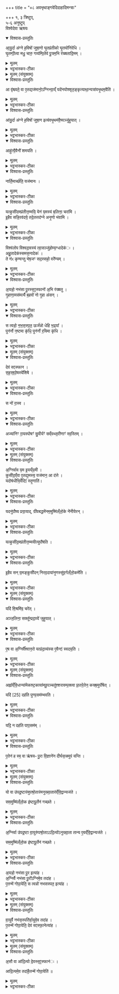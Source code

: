 +++
title = "०८ अवभृथाङ्गवेदिदाहादिमन्त्राः"

+++
१, ३ त्रिष्टुप्,  
५-६ अनुष्टुप्  
विश्वेदेवा ऋषयः
<details open><summary>विश्वास-प्रस्तुतिः</summary>

आ॒यु॒र्दा अ॑ग्ने ह॒विषो॑ जुषा॒णो घृ॒तप्र॑तीको घृ॒तयो॑निरेधि ।   
घृ॒तम्पी॒त्वा मधु॒ चारु॒ गव्य॑म्पि॒तेव॑ पु॒त्रम॒भि र॑ख्षतादि॒मम् ।
</details>

<details><summary>मूलम्</summary>

आ॒यु॒र्दा अ॑ग्ने ह॒विषो॑ जुषा॒णो घृ॒तप्र॑तीको घृ॒तयो॑निरेधि ।   
घृ॒तम्पी॒त्वा मधु॒ चारु॒ गव्य॑म्पि॒तेव॑ पु॒त्रम॒भि र॑ख्षतादि॒मम् ।
</details>

<details><summary>भट्टभास्कर-टीका</summary>

1अवभृथमवैष्यन् आयुर्दा इति जुहोति त्रिष्टुभा ॥ व्याख्याता चेयं 'त्वमग्ने रुद्रः' इत्यत्र । हे अग्ने त्वमायुर्दाः, त्वमस्य हविषः जुषाणः सेवमानः घृतप्रतीकः घृतारम्भः घृतस्योदकस्य योनिः कारणं भव । किं च - मधुरं गव्यं चारु घृतमिदं पीत्वा पितेव पुत्रमिमं यजमानं अभिरक्षतादिति ॥
</details>

<details><summary>मूलम् (संयुक्तम्)</summary>

आ वृ॑श्च्यते॒ वा ए॒तद्यज॑मानो॒ऽग्निभ्या॒य्ँयदे॑नयोश्शृत॒ङ्कृत्याथा॒न्यत्रा॑वभृ॒थम॒वैत्या॑यु॒र्दा अ॑ग्ने ह॒विषो॑ जुषा॒ण इत्य॑वभृ॒थम॑वै॒ष्यञ्जु॑हुया॒दाहु॑त्यै॒वैनौ॑ शमयति॒ नार्ति॒मार्च्छ॑ति॒ यज॑मानः
</details>

<details open><summary>विश्वास-प्रस्तुतिः</summary>

आ वृ॑श्च्यते॒ वा ए॒तद्यज॑मानो॒ऽग्निभ्या॒य्ँ यदे॑नयोश्शृत॒ङ्कृत्याथा॒न्यत्रा॑वभृ॒थम॒वैति॑ ।  
</details>

<details><summary>मूलम्</summary>

आ वृ॑श्च्यते॒ वा ए॒तद्यज॑मानो॒ऽग्निभ्या॒य्ँ यदे॑नयोश्शृत॒ङ्कृत्याथा॒न्यत्रा॑वभृ॒थम॒वैति॑ ।  
</details>

<details><summary>भट्टभास्कर-टीका</summary>

2अथैतस्य मन्त्रस्य ब्राह्मणं - आवृश्च्यते इत्यादि ॥ यदेनयोः अग्न्योः शतंकृत्य हविः अथान्यत्र गत्वा अवभृथमवैति अवभृथेन प्रचरति । एतद्यजमानोग्निभ्यामावृश्च्यते विच्छिद्यते ।
</details>

<details open><summary>विश्वास-प्रस्तुतिः</summary>

आ॑यु॒र्दा अ॑ग्ने ह॒विषो॑ जुषा॒ण इत्य॑वभृ॒थम॑वै॒ष्यञ्जु॑हुयात् ।  
</details>

<details><summary>मूलम्</summary>

आ॑यु॒र्दा अ॑ग्ने ह॒विषो॑ जुषा॒ण इत्य॑वभृ॒थम॑वै॒ष्यञ्जु॑हुयात् ।  
</details>

<details><summary>भट्टभास्कर-टीका</summary>

तस्मादवभृथमवैष्यन् आयुर्दा जुहुयात् ।
</details>

<details open><summary>विश्वास-प्रस्तुतिः</summary>

आहु॑त्यै॒वैनौ॑ शमयति ।  
</details>

<details><summary>मूलम्</summary>

आहु॑त्यै॒वैनौ॑ शमयति ।  
</details>

<details><summary>भट्टभास्कर-टीका</summary>

आहुत्याऽनया एनौ अग्नी शमयत्येव । 'एत्येधत्यूठ्सु' इति वृद्धिः ।
</details>

<details open><summary>विश्वास-प्रस्तुतिः</summary>

नार्ति॒मार्च्छ॑ति॒ यज॑मानः ।
</details>

<details><summary>मूलम्</summary>

नार्ति॒मार्च्छ॑ति॒ यज॑मानः ।
</details>

<details><summary>भट्टभास्कर-टीका</summary>

ततश्च यजमानो नार्तिं गच्छति । 'उपसर्गादृतिधातौ' इति वृद्धिः ॥
</details>

<details open><summary>विश्वास-प्रस्तुतिः</summary>

यत्कुसी॑दमप्र॑तीत्त॒म्मयि॒ येन॑ य॒मस्य॑ ब॒लिना॒ चरा॑मि ।  
इ॒हैव सन्नि॒रव॑दये॒ तदे॒तत्तद॑ग्ने अनृ॒णो भ॑वामि ।
</details>

<details><summary>मूलम्</summary>

यत्कुसी॑दमप्र॑तीत्त॒म्मयि॒ येन॑ य॒मस्य॑ ब॒लिना॒ चरा॑मि ।  
इ॒हैव सन्नि॒रव॑दये॒ तदे॒तत्तद॑ग्ने अनृ॒णो भ॑वामि ।
</details>

<details><summary>भट्टभास्कर-टीका</summary>

3औपयजिरे अग्नौ बर्हिरुपोषयति - यत्कुसीदमिति त्रिष्टुभा ॥ 'मयि' इति प्रथमपादान्तः । 'तत्' इति तृतीयपादान्तः । यत् कुसीदं ऋणं अप्रतीत्तं अप्रत्यर्पितं वेदिस्तरणार्थं दर्भग्रहणेनोपलक्षितोहं चरामि बलित्वेनावश्यदेयत्वं लक्ष्यते यमः अग्निः, 'अग्निर्वाव यमः' इति । तस्याग्नेः स्वभूतेन ऋणेन । यद्वा - अग्न्यर्थेन ऋणेन चरामि । तदेतत् ऋणमिहैव जन्मनि सन् वर्तमानः निरवदये अपाकरोमि । देङ् रक्षणे । यन्मया गृहीतं तस्यास्य बर्हिषो दहनेनेति भावः । हे अग्ने तत् तेनाहमनृणो भवामि भूयासम् । प्रतिपूर्वाद्ददातेः निष्ठायां 'अच उपसर्गात्तः' इति तादेशे 'दस्ति' इत्युपसर्गस्य दीर्घत्वम् । इत्तमिति इकारोपजनं पदकारा मन्यन्ते । इदन्तेर्वा [इन्दतेर्वा] छान्दसमित्तेति रूपम् ॥
</details>

<details open><summary>विश्वास-प्रस्तुतिः</summary>

विश्व॑लोप विश्वदा॒वस्य॑ त्वा॒सञ्जु॑होम्य॒ग्धादेक॑ः ।  
अहु॒तादेक॑स्समस॒नादेकः॑ ।   
ते न॑ᳵ कृण्वन्तु भेष॒जꣳ सद॒स्सहो॒ वरे᳚ण्यम् ।
</details>

<details><summary>मूलम्</summary>

विश्व॑लोप विश्वदा॒वस्य॑ त्वा॒सञ्जु॑होम्य॒ग्धादेक॑ः ।  
अहु॒तादेक॑स्समस॒नादेकः॑ ।   
ते न॑ᳵ कृण्वन्तु भेष॒जꣳ सद॒स्सहो॒ वरे᳚ण्यम् ।
</details>

<details><summary>भट्टभास्कर-टीका</summary>

4यदि मिश्रमिव पापेन संसृष्टमिव चरेत् स्नातकः सः उपौषमाणे अरण्ये दाव्यं दहन्तमग्निमुपगम्याञ्जलिनोपस्तीर्णेनाभिघारितेन सक्तून् प्रदाव्ये तस्मिन् दाव्याग्नौ जुहोति - विश्वलोपेति यजुरादिकयाऽनुष्टुभा । 'अग्धादेकोहुतादेकः' इति प्रथमपादन्तः ॥

हे अग्ने विश्वलोप विश्वं लुम्पति दहति । कर्मण्यण् । विश्वदावस्य विश्वस्य पापस्य दावस्य वनदहनस्य त्वा तव । वचन[विभक्ति] यत्ययः । आसन् आस्ये जुहोमि सक्तून् । यद्वा - विश्वस्य पापस्य लोप्तः हे सक्त्वञ्जले त्वां विश्वदावस्याग्नेरास्ये जुहोमि । 'पद्दन्' इत्यादिना आसन्भावः, 'सुपां सुलुक्' इति सप्तम्या लुक् । ध्वंसयते - अग्धात् । अत्तेः गतिकर्मणः निष्ठायां धत्वे अग्धम्, अहोमेनागतं हविः, तदत्तीति अग्धात् एकोग्निः । 'अदोनन्ने' इति विट् । अहुतस्यात्ता एकः । समसनस्य संक्षिप्तस्य वा अत्ता एकः । एवं त एते त्रयोप्यग्नयः नोस्माकं भेषजं अनुपद्रवत्वं सदः स्थानं प्रशस्तं सहः बलं वरेण्यं वरणीयं अन्यदपि यच्छ्रेष्ठं तच्च कृण्वन्तु कुर्वन्तु । प्रचयात्समुच्चयो गम्यते ॥
</details>

<details open><summary>विश्वास-प्रस्तुतिः</summary>

अ॒यन्नो॒ नभ॑सा पु॒रस्स॒ꣵ॒स्फानो॑ अ॒भि र॑ख्षतु ।  
गृ॒हाणा॒मस॑मर्त्यै ब॒हवो॑ नो गृ॒हा अ॑सन् ।  
</details>

<details><summary>मूलम्</summary>

अ॒यन्नो॒ नभ॑सा पु॒रस्स॒ꣵ॒स्फानो॑ अ॒भि र॑ख्षतु ।  
गृ॒हाणा॒मस॑मर्त्यै ब॒हवो॑ नो गृ॒हा अ॑सन् ।  
</details>

<details><summary>भट्टभास्कर-टीका</summary>

5अयं न इत्यादयः अग्निवाय्वादित्यानामुपस्थानमन्त्राः । आद्ये अनुष्टुभौ, तृतीया पुरस्ताद्बृहती; प्रथमस्य द्वादशाक्षरत्वात् ॥ अयं नभसा नित्यबद्धेन तेजसा पुरः अग्रतः सर्वस्य वर्तते श्रेष्ठ इत्यर्थः । संस्फानः सम्यक् स्फावयिता सर्वेषाम् । स्फावयतेर्ल्युटि छान्दसो यलोपः । नोस्मानभिरक्षतु गृहाणामसमर्त्यै अविनाशार्थम् । ऋ गतौ, संपूर्वो विनाशे वर्तते, उपसर्गस्याकारोपजनः छान्दसस्सांहितिकः । ततश्च नोस्माकं बहवः गृहाः असन् सन्तु ॥
</details>

<details open><summary>विश्वास-प्रस्तुतिः</summary>

स त्वन्नो॒ न॒भ॒स॒स्प॒त॒ ऊर्ज॑न्नो धेहि भ॒द्रया᳚ ।  
पुन॑र्नो न॒ष्टमा कृ॑धि॒ पुन॑र्नो र॒यिमा कृ॑धि ।
</details>

<details><summary>मूलम्</summary>

स त्वन्नो॒ न॒भ॒स॒स्प॒त॒ ऊर्ज॑न्नो धेहि भ॒द्रया᳚ ।  
पुन॑र्नो न॒ष्टमा कृ॑धि॒ पुन॑र्नो र॒यिमा कृ॑धि ।
</details>

<details><summary>भट्टभास्कर-टीका</summary>

6अथ वायोः - हे नभसस्पते आकाशस्य पते हे वात 'षष्ठ्याः पतिपुत्र' इत्यादिना सत्वं, 'सुबामन्त्रिते' इति पराङ्गवद्भावः । स त्वमूर्जमन्नादिरसं अस्मभ्यमेव धेहि भद्रया वाचा । किंच - नोस्माकं नष्टं पुनराकृधि अनीय देहि, रयिं धनं च प्रेप्सितं पुनःपुनः अजस्रमानीय देहि । करोतेर्लोटि शपो लुक्, 'श्रुशृणुपॄकॄ' इति धिभावः ॥
</details>

<details><summary>मूलम् (संयुक्तम्)</summary>

देव॑ सꣵस्फान सहस्रपो॒षस्ये॑शिषे॒ स नो॑ रा॒स्वाज्या॑निꣳ रा॒यस्पोषꣳ॑ सु॒वीर्यꣳ॑ सव्ँवथ्स॒रीणाꣳ॑ स्व॒स्तिम् ।
</details>

<details open><summary>विश्वास-प्रस्तुतिः</summary>

देव॑ सꣵस्फान ।  
स॒ह॒स्र॒पो॒षस्ये॑शिषे ।  
</details>

<details><summary>मूलम्</summary>

देव॑ सꣵस्फान ।  
स॒ह॒स्र॒पो॒षस्ये॑शिषे ।  
</details>

<details><summary>भट्टभास्कर-टीका</summary>

7अथादित्यस्य - हे देव आदित्य संस्फान । गतम् । सहस्रपोषस्य पश्वादिबहुपुष्टेः त्वमेवेशिषे । 'ईशस्से' इतीडागमः ।
</details>

<details open><summary>विश्वास-प्रस्तुतिः</summary>

स नो॑ रा॒स्व ।  
</details>

<details><summary>मूलम्</summary>

स नो॑ रा॒स्व ।  
</details>

<details><summary>भट्टभास्कर-टीका</summary>

स त्वं नोस्मभ्यं रास्व देहि । व्यत्ययेनात्मनेपदम् ।   
</details>

<details open><summary>विश्वास-प्रस्तुतिः</summary>

अज्या॑निꣳ रा॒यस्पोषꣳ॑ सु॒वीर्यꣳ॑ सव्ँवथ्स॒रीणाꣳ॑ स्व॒स्तिम् ।
</details>

<details><summary>मूलम्</summary>

अज्या॑निꣳ रा॒यस्पोषꣳ॑ सु॒वीर्यꣳ॑ सव्ँवथ्स॒रीणाꣳ॑ स्व॒स्तिम् ।
</details>

<details><summary>भट्टभास्कर-टीका</summary>

अज्यानीं अक्षीणत्वं अदारिद्र्यम् । 'ग्लाम्लाज्याहाभ्यो निः' । रायो धनस्य पोषं पुष्टिम् । पूर्ववत्सत्वम् । सुवीर्यं शोभनवीर्यं संवत्सरीणां संवत्सरभाविनीं स्वस्तिं अविनाशं च देहि । 'संपरिपूर्वात्ख च' इति खः ॥
</details>

<details><summary>मूलम् (संयुक्तम्)</summary>

अ॒ग्निर्वाव य॒म इ॒यय्ँय॒मी कुसी॑द॒व्ँवा ए॒तद्य॒मस्य॒ यज॑मान॒ आ द॑त्ते॒ यदोष॑धीभि॒र्वेदिꣵ॑ स्तृ॒णाति॒ यदनु॑पौष्य प्रया॒याद्ग्री॑वब॒द्धमे॑नम् [24]  अ॒मुष्मि॑ल्ँलो॒के ने॑नीयेर॒न्यत्कुसी॑द॒मप्र॑तीत्त॒म्मयीत्युपौ॑षती॒हैव सन्य॒मङ्कुसी॑दन्निरव॒दाया॑नृ॒णस्सु॑व॒र्गल्ँलो॒कमे॑ति॒  
</details>

<details open><summary>विश्वास-प्रस्तुतिः</summary>

अ॒ग्निर्वाव य॒म इ॒यय्ँय॒मी ।  
कुसी॑द॒व्ँवा ए॒तद्य॒मस्य॒ यज॑मान॒ आ द॑त्ते ।  
यदोष॑धीभि॒र्वेदिꣵ॑ स्तृ॒णाति॑।  
</details>

<details><summary>मूलम्</summary>

अ॒ग्निर्वाव य॒म इ॒यय्ँय॒मी ।  
कुसी॑द॒व्ँवा ए॒तद्य॒मस्य॒ यज॑मान॒ आ द॑त्ते ।  
यदोष॑धीभि॒र्वेदिꣵ॑ स्तृ॒णाति॑।  
</details>

<details><summary>भट्टभास्कर-टीका</summary>

8अथ 'यत्कुसीदम्' इत्यादीनां मन्त्राणां ब्राह्मणम् - अग्निर्वावेत्यादि ॥ अग्निः यमः यदर्थमृणं गृह्णाति । इयं पृथिवी यमी यस्या ऋणं गृह्यते । यमस्य स्त्री यमी । अस्याः मन्त्रे श्रुताया अप्युपादानमुत्तमर्णप्रदर्शनार्थम् । कुसीदमेतत् अस्यास्सकाशात् यज्ञं निर्वर्तयितुं यजमानो गृह्णाति । यदोषधीभिरस्यास्स्वभूताभिः वेदिं स्तृणातीति । अस्याः सकाशादृणमिव गृहीत्वा । तस्मादस्यै धारयति ऋणमिति ।  

अपरा योजना - यमोग्रिरुत्तमर्णः । यम्या उपादानं प्रासङ्गिकं, धनसम्बन्धप्रदर्शनार्थं वा । यज्ञार्थमग्नेस्सकाशात् कुसीदं गृह्णाति यदोषधीभिः यमीद्वारेण अग्नेस्स्वभूताभिः वेदिं स्तृणाति तस्मादग्नये धारयति ऋणमिति ।   
</details>

<details open><summary>विश्वास-प्रस्तुतिः</summary>

यदनु॑पौष्य प्रया॒याद्,
ग्री॑वबद्धमे॑नम॒मुष्मि॑ल्ँलो॒के ने॑नीयेरन् ।  
</details>

<details><summary>मूलम्</summary>

यदनु॑पौष्य प्रया॒याद्,
ग्री॑वबद्धमे॑नम॒मुष्मि॑ल्ँलो॒के ने॑नीयेरन् ।  
</details>

<details><summary>भट्टभास्कर-टीका</summary>

तस्मादेतद्बहिः यदनुपौष्य अदाहयित्वाऽध्वर्युणा यः प्रयायात् इतो लोकाद्यजमानः । उष दाहे, ण्यन्ताल्ल्यप् । एङि पररूपं प्राप्तं, प्रातिशाख्यकृर्तां मते 'वृद्धिरेचि' इति वृद्धिर्लक्ष्यते । एनमृणिनं ग्रीवबद्धं ग्रीवायामृणपाशेन बद्धं अमुष्मिन् लोके परलोके नेनीयेरन् या तयेयुः । 'ङ्यापोस्संज्ञाछन्दसोः' इति ह्रस्वत्वम् ।   
</details>

<details open><summary>विश्वास-प्रस्तुतिः</summary>

यत्कुसी॑द॒मप्र॑तीत्त॒म्मयीत्युपौ॑षति ।  
</details>

<details><summary>मूलम्</summary>

यत्कुसी॑द॒मप्र॑तीत्त॒म्मयीत्युपौ॑षति ।  
</details>

<details><summary>भट्टभास्कर-टीका</summary>

यस्मादेवं तस्मात् 'यत्कुसीदम्' इति बर्हिरुपौषति दहत्यध्वर्युः । पूर्ववद्वृद्धिः ।
</details>

<details open><summary>विश्वास-प्रस्तुतिः</summary>

इ॒हैव सन् य॒मङ्कुसी॑दन् निरव॒दाया॑नृ॒णस्सु॑व॒र्गल्ँलो॒कमे॑ति ।
</details>

<details><summary>मूलम्</summary>

इ॒हैव सन् य॒मङ्कुसी॑दन् निरव॒दाया॑नृ॒णस्सु॑व॒र्गल्ँलो॒कमे॑ति ।
</details>

<details><summary>भट्टभास्कर-टीका</summary>

इहैव सन् यमं यमार्थं ऋणं यमस्वभूतं वा निरवदाय अपाकृत्य अनृणो भूत्वा स्वर्गं लोकं गच्छतीति ॥
</details>

<details><summary>मूलम् (संयुक्तम्)</summary>

यदि॑ मि॒श्रमि॑व॒ चरे॑दञ्ज॒लिना॒ सक्तू᳚न्प्रदा॒व्ये॑ जुहुयादे॒ष वा अ॒ग्निर्वै᳚श्वान॒रो यत्प्र॑दा॒व्य॑स्स ए॒वैनꣵ॑ स्वदय॒ति
</details>

<details open><summary>विश्वास-प्रस्तुतिः</summary>

यदि॑ मि॒श्रमि॑व॒ चरे॑त् ।  

अञ्ज॒लिना॒ सक्तू᳚न्प्रदा॒व्ये॑ जुहुयात् ।  
</details>

<details><summary>मूलम्</summary>

यदि॑ मि॒श्रमि॑व॒ चरे॑त् ।  

अञ्ज॒लिना॒ सक्तू᳚न्प्रदा॒व्ये॑ जुहुयात् ।  
</details>

<details><summary>भट्टभास्कर-टीका</summary>

9अथ 'विश्वलोप' इत्यादेर्ब्राह्मणं - यदीत्यादि ॥ यदि मिश्रमिव पापसंसृष्टमिव आचरेत् अभोज्यसंसृष्टमिवाश्नीयात् तच्छुद्ध्यर्थं अञ्जलिना सक्तून् प्रदाव्ये दवाग्नौ ज्वलति 'विश्वलोप' इति जुहुयात् ।
</details>

<details open><summary>विश्वास-प्रस्तुतिः</summary>

ए॒ष वा अ॒ग्निर्वै᳚श्वान॒रो यत्प्र॑दा॒व्य॑स्स ए॒वैनꣵ॑ स्वदय॒ति ।  
</details>

<details><summary>मूलम्</summary>

ए॒ष वा अ॒ग्निर्वै᳚श्वान॒रो यत्प्र॑दा॒व्य॑स्स ए॒वैनꣵ॑ स्वदय॒ति ।  
</details>

<details><summary>भट्टभास्कर-टीका</summary>

एष वा इत्यादि । वैश्वानरत्वेन प्रदाव्यस्तुतिः । स एवैनं यजमानं स्वर्गं लोकं नयतीति । निवृत्तपापं स्वदयति स्वादून्याशयति ॥
</details>

<details><summary>मूलम् (संयुक्तम्)</summary>

अह्ना᳚व्ँवि॒धान्या॑मेकाष्ट॒काया॑मपू॒पञ्चतु॑श्शरावम्प॒क्त्वा प्रा॒तरे॒तेन॒ कख्ष॒मुपौ॑षे॒द्यदि॑ [25] दह॑ति पुण्य॒सम॑म्भवति॒ यदि॒ न दह॑ति पाप॒सम॑मे॒तेन॑ ह स्म॒ वा ऋ॑षयᳶ पु॒रा वि॒ज्ञाने॑न दीर्घस॒त्त्रमुप॑ यन्ति
</details>

<details open><summary>विश्वास-प्रस्तुतिः</summary>

अह्ना᳚व्ँवि॒धान्या॑मेकाष्ट॒काया॑मपू॒पञ्चतु॑श्शरावम्प॒क्त्वा प्रा॒तरे॒तेन॒ कख्ष॒मुपौ॑षेत् ।  

यदि॑ [25] दह॑ति पुण्य॒सम॑म्भवति ।  
</details>

<details><summary>मूलम्</summary>

अह्ना᳚व्ँवि॒धान्या॑मेकाष्ट॒काया॑मपू॒पञ्चतु॑श्शरावम्प॒क्त्वा प्रा॒तरे॒तेन॒ कख्ष॒मुपौ॑षेत् ।  

यदि॑ [25] दह॑ति पुण्य॒सम॑म्भवति ।  
</details>

<details><summary>भट्टभास्कर-टीका</summary>

10अथात्र प्रयोगान्तरमाह - अह्नामित्यादि ॥ अह्नां विधानी एक्ताष्टका या संवत्सरस्य पत्नी । यथोक्तं - 'एषा वै संवत्सरस्य पत्नी यदेकाष्टका' इति । विशेषणोपादानं अहस्सु कृतानां तदधीनत्वख्यापनार्थम् । यद्वा - अह्नामेकाहादीनां क्रतूनां विधानी संवत्सरस्य वा क्रतोः गवामयनस्य अवयवानामह्नां विधानी । तत्रारम्भात् 'संवत्सराय दीक्षिष्यमाणा एकाष्टकायां दीक्षेरन्' इति माघकृष्णाष्टमी एकाष्टका । 'अष्टका पितृदैवत्ये' इतीत्वाभावः । अस्यां अहोरात्रे अपूपं चतुश्शरावं चतुश्शरावपरिमाणम् । द्विप्रस्थः शरावः । 'अध्यर्धपूर्वात्' इति अर्हीयस्य लुक्, 'इगन्तकाल' इति पूर्वपदप्रकृतिस्वरत्वम् । पक्त्वा प्रातः उदिते आदित्ये अरण्ये अग्निमुपसमाधाय तत्र दीप्ते पूतीतृणसहितेन अपूपेन कक्षं वनं गहनमुपोषेत् दहेत् ।   
</details>

<details open><summary>विश्वास-प्रस्तुतिः</summary>

यदि॒ न दह॑ति पाप॒सम॑म् ।  
</details>

<details><summary>मूलम्</summary>

यदि॒ न दह॑ति पाप॒सम॑म् ।  
</details>

<details><summary>भट्टभास्कर-टीका</summary>

अथैनमुद्गृह्णाति, विज्ञानमुपैति - यदि दहति सोग्निः कक्षं पुण्यसमं पुण्यानुरूर्पं भवति । यद्वा - आरभ्यमाणास्समास्संवत्सराः पुण्या अनुपद्रवाः अस्य भवन्ति । पुण्यत्वं समास्वासूचयतीति पुण्यसमम्, 'तिष्ठद्गुप्रभृतीनि च', 'कूलतीर' इत्यादिनोत्तरपदाद्युदात्तत्वम् । अनेन पुण्यतां ज्ञात्वा कर्मारभेतेति ।

यदि न दहति पापसममेतद्भवति । तदा तूष्णीमासीतेति । पूर्ववत्समासः, उत्तरपदाद्युदात्तत्वं च । 'निपातैर्यद्यदि' इति दहतीत्याख्यातं न निहन्यते ।
</details>

<details open><summary>विश्वास-प्रस्तुतिः</summary>

ए॒तेन॑ ह स्म॒ वा ऋ॑षयᳶ पु॒रा वि॒ज्ञाने॑न दीर्घस॒त्त्रमुप॑ यन्ति ।  
</details>

<details><summary>मूलम्</summary>

ए॒तेन॑ ह स्म॒ वा ऋ॑षयᳶ पु॒रा वि॒ज्ञाने॑न दीर्घस॒त्त्रमुप॑ यन्ति ।  
</details>

<details><summary>भट्टभास्कर-टीका</summary>

एतेन हि विज्ञानेन पुण्यापुण्यज्ञानोपायेन पुण्यतां सम्यग्ज्ञात्वा दीर्घसत्रं वर्षशतिकं वर्षसाहस्रिकं च ऋषयो वा ह स्म पुरा उपयन्ति उपायन् । 'लट् स्मे' इति लट् ॥
</details>

<details><summary>मूलम् (संयुक्तम्)</summary>

यो वा उ॑पद्र॒ष्टार॑मुपश्रो॒तार॑मनुख्या॒तार॑व्ँवि॒द्वान्यज॑ते॒ सम॒मुष्मि॑ल्ँलो॒क इ॑ष्टापू॒र्तेन॑ गच्छते॒ऽग्निर्वा उ॑पद्र॒ष्टा वा॒युरु॑पश्रो॒ताऽऽदि॒त्यो॑ऽनुख्या॒ता तान्य ए॒वव्ँवि॒द्वान्यज॑ते॒ सम॒मुष्मि॑ल्ँलो॒क इ॑ष्टापू॒र्तेन॑ गच्छते॒ऽयन्नो॒ नभ॑सा पु॒रः [26] इत्या॑हा॒ऽग्निर्वै नभ॑सा पु॒रो᳚ऽग्निमे॒व तदा॑है॒तन्मे॑ गोपा॒येति॒ स त्वन्नो॑ नभसस्पत॒ इत्या॑ह  
</details>

<details open><summary>विश्वास-प्रस्तुतिः</summary>

यो वा उ॑पद्र॒ष्टार॑मुपश्रो॒तार॑मनुख्या॒तार॑व्ँवि॒द्वान्यज॑ते ।  

सम॒मुष्मि॑ल्ँलो॒क इ॑ष्टापू॒र्तेन॑ गच्छते ।  
</details>

<details><summary>मूलम्</summary>

यो वा उ॑पद्र॒ष्टार॑मुपश्रो॒तार॑मनुख्या॒तार॑व्ँवि॒द्वान्यज॑ते ।  

सम॒मुष्मि॑ल्ँलो॒क इ॑ष्टापू॒र्तेन॑ गच्छते ।  
</details>

<details><summary>भट्टभास्कर-टीका</summary>

11अथोपस्थानमन्त्राणां ब्राह्मणं - यो वा इत्यादि ॥ उपद्रष्ट्रादीन् विद्वान् यो यजते सोमुष्मिन् लोके इष्टापूर्तेन इष्टापूर्तफलेन संगच्छते अविनष्टेन संयुज्यते । 'समो गमृच्छि' इत्यात्मनेपदम् । इष्टं च पूर्तं चेष्टापूर्तं दैव्यं पित्र्यं च कर्म । साहितिकं पूर्वपदस्य दीर्घत्वम्, गवाश्वप्रभृतित्वादेकवद्भावः ।
</details>

<details open><summary>विश्वास-प्रस्तुतिः</summary>

अ॒ग्निर्वा उ॑पद्र॒ष्टा वा॒युरु॑पश्रो॒ताऽऽदि॒त्यो॑ऽनुख्या॒ता तान्य ए॒वव्ँवि॒द्वान्यज॑ते ।

सम॒मुष्मि॑ल्ँलो॒क इ॑ष्टापू॒र्तेन॑ गच्छते ।   
</details>

<details><summary>मूलम्</summary>

अ॒ग्निर्वा उ॑पद्र॒ष्टा वा॒युरु॑पश्रो॒ताऽऽदि॒त्यो॑ऽनुख्या॒ता तान्य ए॒वव्ँवि॒द्वान्यज॑ते ।

सम॒मुष्मि॑ल्ँलो॒क इ॑ष्टापू॒र्तेन॑ गच्छते ।   
</details>

<details><summary>भट्टभास्कर-टीका</summary>

अग्निर्वा इत्यादि । गतम् ।
</details>

<details open><summary>विश्वास-प्रस्तुतिः</summary>

अ॒यन्नो॒ नभ॑सा पु॒र इत्या॑ह ।  
अ॒ग्निर्वै नभ॑सा पु॒रो᳚ऽग्निमे॒व तदा॑ह ।  
ए॒तन्मे॑ गोपा॒येति॒ स त्वन्नो॑ नभसस्पत॒ इत्या॑ह ।  
</details>

<details><summary>मूलम्</summary>

अ॒यन्नो॒ नभ॑सा पु॒र इत्या॑ह ।  
अ॒ग्निर्वै नभ॑सा पु॒रो᳚ऽग्निमे॒व तदा॑ह ।  
ए॒तन्मे॑ गोपा॒येति॒ स त्वन्नो॑ नभसस्पत॒ इत्या॑ह ।  
</details>

<details><summary>भट्टभास्कर-टीका</summary>

इदानीं पदानि व्याचष्टे - अयं न इत्यादि । अग्निर्वै नभसा तेजसा पुरः अग्रेसरः सर्वस्य, तस्मादग्निमाह – एतद्ग्रहान् मे गोपायेति रक्षेति अनेन मन्त्रेण प्रार्थयते; अग्नेर्ग्रहपतित्वात् ॥
</details>

<details><summary>मूलम् (संयुक्तम्)</summary>

वा॒युर्वै नभ॑स॒स्पति॑र्वा॒युमे॒व तदा॑है॒तन्मे॑ गोपा॒येति॒ देव॑ सꣵस्फा॒नेत्या॑ह
</details>

<details open><summary>विश्वास-प्रस्तुतिः</summary>

वा॒युर्वै नभ॑स॒स्पति॑र्वा॒युमे॒व तदा॑ह ।  
ए॒तन्मे॑ गोपा॒येति॒ देव॑ सꣵस्फा॒नेत्या॑ह ।  
</details>

<details><summary>मूलम्</summary>

वा॒युर्वै नभ॑स॒स्पति॑र्वा॒युमे॒व तदा॑ह ।  
ए॒तन्मे॑ गोपा॒येति॒ देव॑ सꣵस्फा॒नेत्या॑ह ।  
</details>

<details><summary>भट्टभास्कर-टीका</summary>

12वायुर्वै नभसस्पतिः आकाशस्य पालयिता, तस्माद्वायुमाह - एतदन्नं मे गोपाय नष्टमप्यानयेति प्रार्थयते ॥
</details>

<details><summary>मूलम् (संयुक्तम्)</summary>

अ॒सौ वा आ॑दि॒त्यो दे॒वस्स॒ꣵ॒स्फान॑ आदि॒त्यमे॒व तदा॑है॒तन्मे॑ गोपा॒येति॑ ॥ [27]   
</details>

<details open><summary>विश्वास-प्रस्तुतिः</summary>

अ॒सौ वा आ॑दि॒त्यो दे॒वस्स॒ꣵ॒स्फान॑ः ।  

आदि॒त्यमे॒व तदा॑है॒तन्मे॑ गोपा॒येति॑ ॥
</details>

<details><summary>मूलम्</summary>

अ॒सौ वा आ॑दि॒त्यो दे॒वस्स॒ꣵ॒स्फान॑ः ।  

आदि॒त्यमे॒व तदा॑है॒तन्मे॑ गोपा॒येति॑ ॥
</details>

<details><summary>भट्टभास्कर-टीका</summary>

13असौ वा आदित्यो देवः संस्फानः सम्यग्वर्धयिता प्रजानां धनानां च तस्मादादित्यमाह – एतन्मे प्रजादिकं गोपायेति भूयश्च पोषयेति प्रार्थयते । 'गुपूधूप' इत्यायप्रत्ययः ॥


इति तृतीये तृतीये अष्टमोनुवाकः ॥  
</details>
